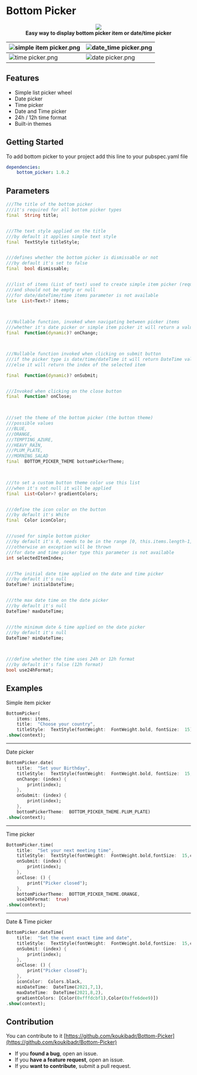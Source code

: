 
#  Bottom Picker

<p  align="center">
	<img  src="https://github.com/koukibadr/Bottom-Picker/blob/main/example/bottom_picker_logo.gif?raw=true"/>
	<br>
	<b>Easy way to display bottom picker item or date/time picker</b>
</p>

  
| ![simple item picker.png](https://github.com/koukibadr/Bottom-Picker/blob/main/example/simple%20item%20picker.png?raw=true) | ![date_time picker.png](https://github.com/koukibadr/Bottom-Picker/blob/main/example/date_time%20picker.png?raw=true) |
|--|--|
| ![time picker.png](https://github.com/koukibadr/Bottom-Picker/blob/main/example/time%20picker.png?raw=true) | ![date picker.png](https://github.com/koukibadr/Bottom-Picker/blob/main/example/date%20picker.png?raw=true) |


##  Features
- Simple list picker wheel
- Date picker 
- Time picker
- Date and Time picker
- 24h / 12h time format
- Built-in themes

##  Getting Started

To add bottom picker to your project add this line to your pubspec.yaml file
```yaml
dependencies:
	bottom_picker: 1.0.2
```

##  Parameters

```dart
///The title of the bottom picker
///it's required for all bottom picker types
final  String title;


///The text style applied on the title
///by default it applies simple text style
final  TextStyle titleStyle;


///defines whether the bottom picker is dismissable or not
///by default it's set to false
final  bool dismissable;


///list of items (List of text) used to create simple item picker (required)
///and should not be empty or null
///for date/dateTime/time items parameter is not available
late  List<Text>? items;

  

///Nullable function, invoked when navigating between picker items
///whether it's date picker or simple item picker it will return a value DateTime or int(index)
final  Function(dynamic)? onChange;



///Nullable function invoked when clicking on submit button
///if the picker type is date/time/dateTime it will return DateTime value
///else it will return the index of the selected item

final  Function(dynamic)? onSubmit;


///Invoked when clicking on the close button
final  Function? onClose;

  

///set the theme of the bottom picker (the button theme)
///possible values
///BLUE,
///ORANGE,
///TEMPTING_AZURE,
///HEAVY_RAIN,
///PLUM_PLATE,
///MORNING_SALAD
final  BOTTOM_PICKER_THEME bottomPickerTheme;

  

///to set a custom button theme color use this list
///when it's not null it will be applied
final  List<Color>? gradientColors;


///define the icon color on the button
///by default it's White
final  Color iconColor;


///used for simple bottom picker
///by default it's 0, needs to be in the range [0, this.items.length-1]
///otherwise an exception will be thrown
///for date and time picker type this parameter is not available
int selectedItemIndex;


///The initial date time applied on the date and time picker
///by default it's null
DateTime? initialDateTime;


///the max date time on the date picker
///by default it's null
DateTime? maxDateTime;


///the minimum date & time applied on the date picker
///by default it's null
DateTime? minDateTime;

  

///define whether the time uses 24h or 12h format
///by default it's false (12h format)
bool use24hFormat;
```


##  Examples

Simple item picker
```dart
BottomPicker(
	items: items,
	title:  "Choose your country",
	titleStyle:  TextStyle(fontWeight:  FontWeight.bold, fontSize:  15))
.show(context);
```
<hr>

Date picker
```dart
BottomPicker.date(
	title:  "Set your Birthday",
	titleStyle:  TextStyle(fontWeight:  FontWeight.bold, fontSize:  15, color:  Colors.blue),
	onChange: (index) {
		print(index);
	},
	onSubmit: (index) {
		print(index);
	},
	bottomPickerTheme:  BOTTOM_PICKER_THEME.PLUM_PLATE)
.show(context);
```
<hr>

Time picker
```dart
BottomPicker.time(
	title:  "Set your next meeting time",
	titleStyle:  TextStyle(fontWeight:  FontWeight.bold,fontSize:  15,color:  Colors.orange),
	onSubmit: (index) {
		print(index);
	},
	onClose: () {
		print("Picker closed");
	},
	bottomPickerTheme:  BOTTOM_PICKER_THEME.ORANGE,
	use24hFormat:  true)
.show(context);
```

<hr>

Date & Time picker
```dart
BottomPicker.dateTime(
	title:  "Set the event exact time and date",
	titleStyle:  TextStyle(fontWeight:  FontWeight.bold,fontSize:  15,color:  Colors.black),
	onSubmit: (index) {
		print(index);
	},
	onClose: () {
		print("Picker closed");
	},
	iconColor:  Colors.black,
	minDateTime:  DateTime(2021,7,1),
	maxDateTime:  DateTime(2021,8,2),
	gradientColors: [Color(0xfffdcbf1),Color(0xffe6dee9)])
.show(context);
```
##  Contribution

You can contribute to it [https://github.com/koukibadr/Bottom-Picker](https://github.com/koukibadr/Bottom-Picker)
- If you **found a bug**, open an issue.
- If you **have a feature request**, open an issue.
- If you **want to contribute**, submit a pull request.
